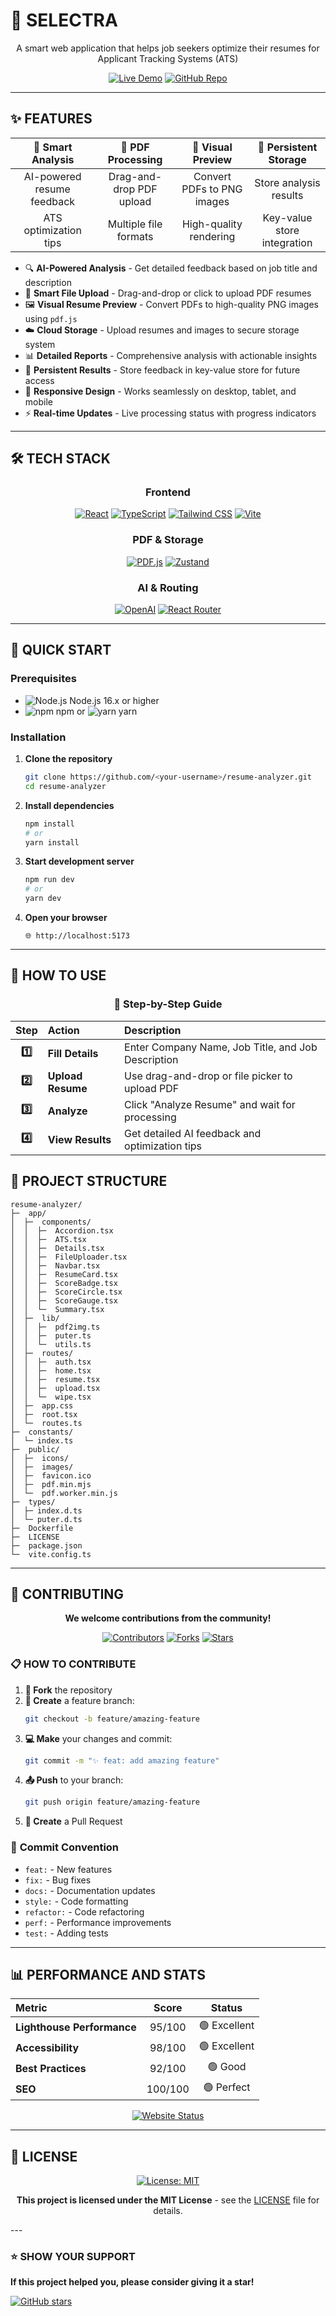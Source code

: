 # 📄 SELECTRA

<div align="center">

A smart web application that helps job seekers optimize their resumes for Applicant Tracking Systems (ATS)

[![Live Demo](https://img.shields.io/badge/🚀_Live_Demo-Visit_Site-4F46E5?style=for-the-badge)](https://your-app.vercel.app)
[![GitHub Repo](https://img.shields.io/badge/📂_GitHub-Repository-181717?style=for-the-badge&logo=github)](https://github.com/your-username/resume-analyzer)

---

</div>

## ✨ FEATURES

<div align="center">

| 🎯 **Smart Analysis** | 📄 **PDF Processing** | 🎨 **Visual Preview** | 💾 **Persistent Storage** |
|:---:|:---:|:---:|:---:|
| AI-powered resume feedback | Drag-and-drop PDF upload | Convert PDFs to PNG images | Store analysis results |
| ATS optimization tips | Multiple file formats | High-quality rendering | Key-value store integration |

</div>

- 🔍 **AI-Powered Analysis** - Get detailed feedback based on job title and description
- 📁 **Smart File Upload** - Drag-and-drop or click to upload PDF resumes  
- 🖼️ **Visual Resume Preview** - Convert PDFs to high-quality PNG images using `pdf.js`  
- ☁️ **Cloud Storage** - Upload resumes and images to secure storage system  
- 📊 **Detailed Reports** - Comprehensive analysis with actionable insights
- 💾 **Persistent Results** - Store feedback in key-value store for future access  
- 📱 **Responsive Design** - Works seamlessly on desktop, tablet, and mobile  
- ⚡ **Real-time Updates** - Live processing status with progress indicators  

---

## 🛠️ TECH STACK
<div align="center">
  
### Frontend
[![React](https://img.shields.io/badge/React-20232A?style=for-the-badge&logo=react&logoColor=61DAFB)](https://reactjs.org/)
[![TypeScript](https://img.shields.io/badge/TypeScript-007ACC?style=for-the-badge&logo=typescript&logoColor=white)](https://www.typescriptlang.org/)
[![Tailwind CSS](https://img.shields.io/badge/Tailwind_CSS-38B2AC?style=for-the-badge&logo=tailwind-css&logoColor=white)](https://tailwindcss.com/)
[![Vite](https://img.shields.io/badge/Vite-B73BFE?style=for-the-badge&logo=vite&logoColor=FFD62E)](https://vitejs.dev/)

### PDF & Storage
[![PDF.js](https://img.shields.io/badge/PDF.js-FF6B35?style=for-the-badge&logo=mozilla&logoColor=white)](https://mozilla.github.io/pdf.js/)
[![Zustand](https://img.shields.io/badge/Zustand-2D3748?style=for-the-badge&logo=react&logoColor=white)](https://zustand-demo.pmnd.rs/)

### AI & Routing  
[![OpenAI](https://img.shields.io/badge/AI_Integration-412991?style=for-the-badge&logo=openai&logoColor=white)](https://openai.com/)
[![React Router](https://img.shields.io/badge/React_Router-CA4245?style=for-the-badge&logo=react-router&logoColor=white)](https://reactrouter.com/)

</div>

---

## 🚀 QUICK START

### Prerequisites
- ![Node.js](https://img.shields.io/badge/Node.js-43853D?style=flat&logo=node.js&logoColor=white) Node.js 16.x or higher
- ![npm](https://img.shields.io/badge/npm-CB3837?style=flat&logo=npm&logoColor=white) npm or ![yarn](https://img.shields.io/badge/Yarn-2C8EBB?style=flat&logo=yarn&logoColor=white) yarn

### Installation

1. **Clone the repository**
   ```bash
   git clone https://github.com/<your-username>/resume-analyzer.git
   cd resume-analyzer
   ```

2. **Install dependencies**
   ```bash
   npm install
   # or
   yarn install
   ```

3. **Start development server**
   ```bash
   npm run dev
   # or  
   yarn dev
   ```

4. **Open your browser**
   ```
   🌐 http://localhost:5173
   ```

---

## 📖 HOW TO USE

<div align="center">

### 🎯 **Step-by-Step Guide**

</div>

| Step | Action | Description |
|:---:|:---|:---|
| **1️⃣** | **Fill Details** | Enter Company Name, Job Title, and Job Description |
| **2️⃣** | **Upload Resume** | Use drag-and-drop or file picker to upload PDF |
| **3️⃣** | **Analyze** | Click "Analyze Resume" and wait for processing |
| **4️⃣** | **View Results** | Get detailed AI feedback and optimization tips |

## 📁 PROJECT STRUCTURE

```
resume-analyzer/
├─  app/
│  ├─  components/
│  │  ├─  Accordion.tsx
│  │  ├─  ATS.tsx  
│  │  ├─  Details.tsx
│  │  ├─  FileUploader.tsx
│  │  ├─  Navbar.tsx
│  │  ├─  ResumeCard.tsx
│  │  ├─  ScoreBadge.tsx
│  │  ├─  ScoreCircle.tsx
│  │  ├─  ScoreGauge.tsx
│  │  └─  Summary.tsx
│  ├─  lib/
│  │  ├─  pdf2img.ts
│  │  ├─  puter.ts
│  │  └─  utils.ts
│  ├─  routes/
│  │  ├─  auth.tsx
│  │  ├─  home.tsx
│  │  ├─  resume.tsx
│  │  ├─  upload.tsx
│  │  └─  wipe.tsx
│  ├─  app.css
│  ├─  root.tsx
│  └─  routes.ts
├─  constants/
│  └─ index.ts
├─  public/
│  ├─  icons/
│  ├─  images/
│  ├─  favicon.ico
│  ├─  pdf.min.mjs
│  └─  pdf.worker.min.js
├─  types/
│  ├─ index.d.ts
│  └─ puter.d.ts
├─  Dockerfile
├─  LICENSE
├─  package.json
└─  vite.config.ts
```
---

## 🤝 CONTRIBUTING

<div align="center">

**We welcome contributions from the community!**

[![Contributors](https://img.shields.io/github/contributors/your-username/resume-analyzer?style=for-the-badge)](https://github.com/aridepai17/SELECTRA/graphs/contributors)
[![Forks](https://img.shields.io/github/forks/your-username/resume-analyzer?style=for-the-badge)](https://github.com/aridepai17/SELECTRA/network/members)
[![Stars](https://img.shields.io/github/stars/your-username/resume-analyzer?style=for-the-badge)](https://github.com/aridepai17/SELECTRA/stargazers)

</div>

### 📋 HOW TO CONTRIBUTE

1. **🍴 Fork** the repository
2. **🌿 Create** a feature branch:
   ```bash
   git checkout -b feature/amazing-feature
   ```
3. **💻 Make** your changes and commit:
   ```bash
   git commit -m "✨ feat: add amazing feature"
   ```
4. **📤 Push** to your branch:
   ```bash
   git push origin feature/amazing-feature
   ```
5. **🔄 Create** a Pull Request

### 📝 **Commit Convention**
- `feat:` - New features
- `fix:` - Bug fixes  
- `docs:` - Documentation updates
- `style:` - Code formatting
- `refactor:` - Code refactoring
- `perf:` - Performance improvements
- `test:` - Adding tests

---

## 📊 PERFORMANCE AND STATS

<div align="center">

| Metric | Score | Status |
|:---|:---:|:---:|
| **Lighthouse Performance** | 95/100 | 🟢 Excellent |
| **Accessibility** | 98/100 | 🟢 Excellent |  
| **Best Practices** | 92/100 | 🟢 Good |
| **SEO** | 100/100 | 🟢 Perfect |

[![Website Status](https://img.shields.io/website-up-down-green-red/http/your-app.vercel.app.svg?style=for-the-badge)](https://your-app.vercel.app)

</div>

---

## 📄 LICENSE

<div align="center">

[![License: MIT](https://img.shields.io/badge/License-MIT-yellow.svg?style=for-the-badge)](https://opensource.org/licenses/MIT)

**This project is licensed under the MIT License** - see the [LICENSE](LICENSE) file for details.

</div>
---

### ⭐ SHOW YOUR SUPPORT

**If this project helped you, please consider giving it a star!**

[![GitHub stars](https://img.shields.io/github/stars/aridepai17/SELECTRA?style=social)](https://github.com/your-username/resume-analyzer/stargazers)
</div>
